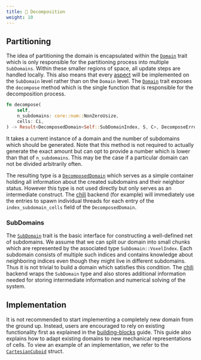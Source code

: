 ```yaml
---
title: 🔪 Decomposition
weight: 10
---
```


## Partitioning

The idea of partitioning the domain is encapsulated within the
[`Domain`](/docs/cellular_raza_concepts/trait.domain.html) trait which is only responsible for the
partitioning process into multiple `SubDomains`.
Within these smaller regions of space, all update steps are handled locally.
This also means that every [aspect](..) will be implemented on the `SubDomain` level rather than on
the `Domain` level.
The [`Domain`](/docs/cellular_raza_concepts/trait.domain.html) trait exposes the `decompose` method
which is the single function that is responsible for the decomposition process.

```rust
fn decompose(
    self,
    n_subdomains: core::num::NonZeroUsize,
    cells: Ci,
) -> Result<DecomposedDomain<Self::SubDomainIndex, S, C>, DecomposeError>;
```

It takes a current instance of a domain and the number of subdomains which should be generated.
Note that this method is not required to actually generate the exact amount but can opt to provide a
number which is lower than that of `n_subdomains`.
This may be the case if a particular domain can not be divided arbitrarily often.

The resulting type is a
[`DecomposedDomain`](/docs/cellular_raza_concepts/struct.DecomposedDomain.html) which serves as a
simple container holding all information about the created subdomains and their neighbor status.
However this type is not used directly but only serves as an intermediate construct.
The [chili](../../../backends/chili) backend (for example) will immediately use the entries to spawn
individual threads for each entry of the `index_subdomain_cells` field of the `DecomposedDomain`.

### SubDomains

The [`SubDomain`](/docs/cellular_raza_concepts/trait.SubDomain.html) trait is the basic interface
for constructing a well-defined net of subdomains.
We assume that we can split our domain into small chunks which are represented by the associated
type `SubDomain::VoxelIndex`.
Each subdomain consists of multiple such indices and contains knowledge about neighboring indices
even though they might live in different subdomains.
Thus it is not trivial to build a domain which satisfies this condition.
The [chili](../../../backends/chili) backend wraps the `SubDomain` type and also stores additional
information needed for storing intermediate information and numerical solving of the system.

## Implementation

It is not recommended to start implementing a completely new domain from the ground up.
Instead, users are encouraged to rely on existing functionality first as explained in the
[building-blocks](/guides/building-blocks) guide.
This guide also explains how to adapt existing domains to new mechanical representations of cells.
To view an example of an implementation, we refer to the
[`CartesianCuboid`](/docs/cellular_raza_building_blocks/struct.CartesianCuboid.html) struct.
